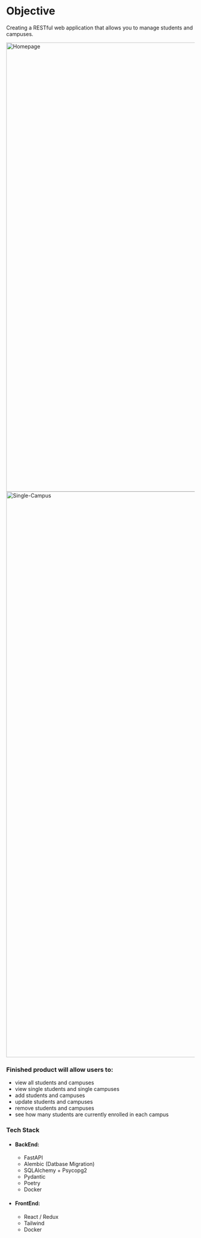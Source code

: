 # Objective

Creating a RESTful web application that allows you to manage students and campuses.

<img width="1198" alt="Homepage" src="https://github.com/user-attachments/assets/8c8d0f47-5656-4f01-bae8-fe0c47e6d7c2" />
<img width="1509" alt="Single-Campus" src="https://github.com/user-attachments/assets/fe46829b-8a5a-47ca-8240-06e678f1bf3e" />


### Finished product will allow users to:
- view all students and campuses
- view single students and single campuses
- add students and campuses
- update students and campuses
- remove students and campuses
- see how many students are currently enrolled in each campus

### Tech Stack
- #### BackEnd:
    - FastAPI 
    - Alembic (Datbase Migration)
    - SQLAlchemy + Psycopg2
    - Pydantic
    - Poetry
    - Docker

- #### FrontEnd:
    - React / Redux
    - Tailwind
    - Docker

